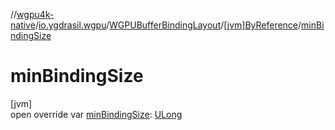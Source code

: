 //[wgpu4k-native](../../../../index.md)/[io.ygdrasil.wgpu](../../index.md)/[WGPUBufferBindingLayout](../index.md)/[[jvm]ByReference](index.md)/[minBindingSize](min-binding-size.md)

# minBindingSize

[jvm]\
open override var [minBindingSize](min-binding-size.md): [ULong](https://kotlinlang.org/api/core/kotlin-stdlib/kotlin/-u-long/index.html)